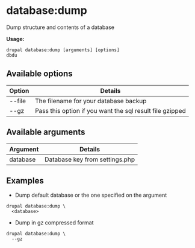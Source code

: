 # database:dump
Dump structure and contents of a database

**Usage:**
```
drupal database:dump [arguments] [options]
dbdu
```

## Available options
Option | Details
-------|-------------
--file | The filename for your database backup
--gz | Pass this option if you want the sql result file gzipped

## Available arguments
Argument | Details
---------|-------------
database | Database key from settings.php

## Examples
* Dump default database or the one specified on the argument
```
drupal database:dump \
  <database>
```
* Dump in gz compressed format
```
drupal database:dump \
  --gz
```
